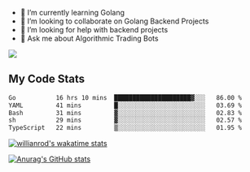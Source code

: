 
- 🌱 I’m currently learning Golang
- 👯 I’m looking to collaborate on Golang Backend Projects
- 🤔 I’m looking for help with backend projects
- 💬 Ask me about Algorithmic Trading Bots

![](https://github-profile-trophy.vercel.app/?username=kevinbarrero)

## My Code Stats

<!--START_SECTION:waka-->

```txt
Go           16 hrs 10 mins  █████████████████████▓░░░   86.00 %
YAML         41 mins         █░░░░░░░░░░░░░░░░░░░░░░░░   03.69 %
Bash         31 mins         ▓░░░░░░░░░░░░░░░░░░░░░░░░   02.83 %
sh           29 mins         ▓░░░░░░░░░░░░░░░░░░░░░░░░   02.57 %
TypeScript   22 mins         ▒░░░░░░░░░░░░░░░░░░░░░░░░   01.95 %
```

<!--END_SECTION:waka-->

[![willianrod's wakatime stats](https://github-readme-stats.vercel.app/api/wakatime?username=holdandup&layout=compact&theme=react&custom_title=Wakatime%20All%20Time%20Stats&langs_count=8)](https://github.com/anuraghazra/github-readme-stats)

[![Anurag's GitHub stats](https://github-readme-stats.vercel.app/api?username=Kevinbarrero)](https://github.com/anuraghazra/github-readme-stats)




